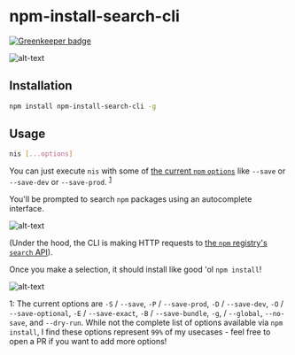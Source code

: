 # npm-install-search-cli

[![Greenkeeper badge](https://badges.greenkeeper.io/jaebradley/npm-install-search-cli.svg)](https://greenkeeper.io/)

![alt-text](https://media.giphy.com/media/1akH8ZffIwX1XcIwWt/giphy.gif)

## Installation

```bash
npm install npm-install-search-cli -g
```

## Usage

```bash
nis [...options]
```

You can just execute `nis` with some of [the current `npm` `options`](https://docs.npmjs.com/cli/install) like `--save` or `--save-dev` or `--save-prod`. <sup>[1](#npm-options-footnote)</sup>

You'll be prompted to search `npm` packages using an autocomplete interface.

![alt-text](https://imgur.com/hSRpcfT.png)

(Under the hood, the CLI is making HTTP requests to [the `npm` registry's `search` API](https://github.com/npm/registry/blob/master/docs/REGISTRY-API.md#get-v1search)).

Once you make a selection, it should install like good 'ol `npm install`!

![alt-text](https://imgur.com/ijG0lBQ.png)

<a name="npm-options-footnote">1</a>: The current options are `-S` / `--save`, `-P` / `--save-prod`, `-D` / `--save-dev`, `-O` / `--save-optional`, `-E` / `--save-exact`, `-B` / `--save-bundle`, `-g`, / `--global`, `--no-save`, and `--dry-run`. While not the complete list of options available via `npm install`, I find these options represent `99%` of my usecases - feel free to open a PR if you want to add more options!
